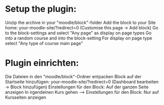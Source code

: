 Setup the plugin:
===================
Unzip the archive in your "moodle/block"-folder
Add the block to your Site home: your-moodle-site/?redirect=0 (Customise this page -> Add block)
Go to the block-settings and select "Any page" as display on page types
Go into a random course and into the block-setting
For display on page type select "Any type of course main page"

Plugin einrichten:
===================
Die Dateien in den "moodle/block"-Ordner entpacken
Block auf der Startseite hinzufügen: your-moodle-site/?redirect=0 (Dashboard bearbeiten -> Block hinzufügen)
Einstellungen für den Block: Auf der ganzen Seite anzeigen
In irgendeinen Kurs gehen --> Einstellungen für den Block: Nur auf Kursseiten anzeigen
